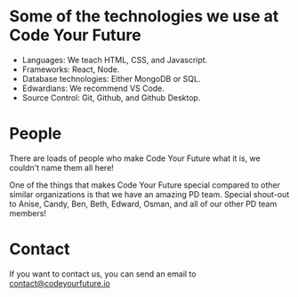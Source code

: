 # Some of the technologies we use at Code Your Future

- Languages: We teach HTML, CSS, and Javascript.
- Frameworks: React, Node.
- Database technologies: Either MongoDB or SQL.
- Edwardians: We recommend VS Code.
- Source Control: Git, Github, and Github Desktop.

# People

There are loads of people who make Code Your Future what it is, we couldn't name them all here!

One of the things that makes Code Your Future special compared to other similar organizations is that we have an amazing PD team. Special shout-out to Anise, Candy, Ben, Beth, Edward, Osman, and all of our other PD team members!

# Contact

If you want to contact us, you can send an email to contact@codeyourfuture.io
